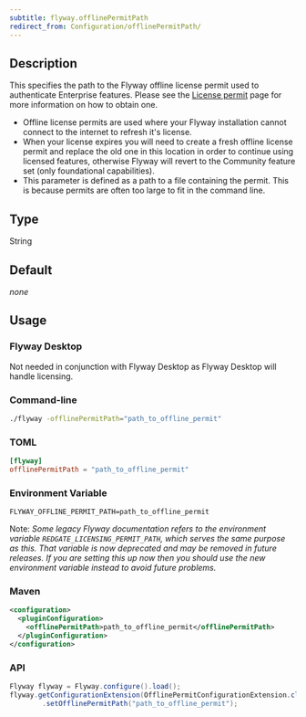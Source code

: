 ```yaml
---
subtitle: flyway.offlinePermitPath
redirect_from: Configuration/offlinePermitPath/
---
```


## Description

This specifies the path to the Flyway offline license permit used to authenticate Enterprise features. Please see the [License permit](https://documentation.red-gate.com/fd/license-permits-224919672.html) page for more information on how to obtain one.
- Offline license permits are used where your Flyway installation cannot connect to the internet to refresh it's license.
- When your license expires you will need to create a fresh offline license permit and replace the old one in this location in order to continue using licensed features, otherwise Flyway will revert to the Community feature set (only foundational capabilities).
- This parameter is defined as a path to a file containing the permit. This is because permits are often too large to fit in the command line.

## Type

String

## Default

<i>none</i>

## Usage

### Flyway Desktop

Not needed in conjunction with Flyway Desktop as Flyway Desktop will handle licensing.

### Command-line

```bash
./flyway -offlinePermitPath="path_to_offline_permit"
```

### TOML

```toml
[flyway]
offlinePermitPath = "path_to_offline_permit"
```

### Environment Variable

```properties
FLYWAY_OFFLINE_PERMIT_PATH=path_to_offline_permit
```

Note: _Some legacy Flyway documentation refers to the environment variable `REDGATE_LICENSING_PERMIT_PATH`, which serves the same purpose as this.
That variable is now deprecated and may be removed in future releases. If you are setting this up now then you should use the new environment variable instead to avoid future problems._


### Maven

```xml
<configuration>
  <pluginConfiguration>
    <offlinePermitPath>path_to_offline_permit</offlinePermitPath>
  </pluginConfiguration>
</configuration>
```

### API

```java
Flyway flyway = Flyway.configure().load();
flyway.getConfigurationExtension(OfflinePermitConfigurationExtension.class)
        .setOfflinePermitPath("path_to_offline_permit");
```